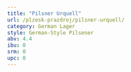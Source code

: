 ```yaml
---
title: "Pilsner Urquell"
url: /plzesk-prazdroj/pilsner-urquell/
category: German Lager
style: German-Style Pilsener
abv: 4.4
ibu: 0
srm: 0
upc: 0
---
```


